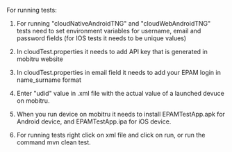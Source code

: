 For running tests:

1. For running "cloudNativeAndroidTNG" and "cloudWebAndroidTNG" tests need to set environment variables for username,
email and password fields (for IOS tests it needs to be unique values)

2. In cloudTest.properties it needs to add API key that is generated in mobitru website
3. In cloudTest.properties in email field it needs to add your EPAM login in name_surname format

4. Enter "udid" value in .xml file with the actual value of a launched devuce on mobitru.

5. When you run device on mobitru it needs to install EPAMTestApp.apk for Android device, and EPAMTestApp.ipa for
iOS device.

6. For running tests right click on xml file and click on run, or run the command mvn clean test.